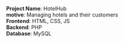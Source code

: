 <strong>Project Name</strong>: HotelHub<br>
<strong>motive</strong>: Managing hotels and their customers<br>
<strong>Frontend</strong>: HTML, CSS, JS<br>
<strong>Backend</strong>: PHP<br>
<strong>Database</strong>: MySQL<br>
